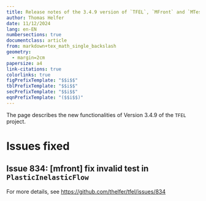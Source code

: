 ```yaml
---
title: Release notes of the 3.4.9 version of `TFEL`, `MFront` and `MTest`
author: Thomas Helfer
date: 11/12/2024
lang: en-EN
numbersections: true
documentclass: article
from: markdown+tex_math_single_backslash
geometry:
  - margin=2cm
papersize: a4
link-citations: true
colorlinks: true
figPrefixTemplate: "$$i$$"
tblPrefixTemplate: "$$i$$"
secPrefixTemplate: "$$i$$"
eqnPrefixTemplate: "($$i$$)"
---
```


The page describes the new functionalities of Version 3.4.9 of the
`TFEL` project.

# Issues fixed

## Issue 834: [mfront] fix invalid test in `PlasticInelasticFlow`

For more details, see <https://github.com/thelfer/tfel/issues/834>
